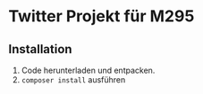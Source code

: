 # Twitter Projekt für M295

## Installation

1. Code herunterladen und entpacken.
2. `composer install` ausführen

